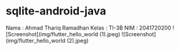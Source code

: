 # sqlite-android-java

Nama : Ahmad Thariq Ramadhan
Kelas : TI-3B
NIM : 2041720200
![Screenshot](img/flutter_hello_world (1).jpeg)
![Screenshot](img/flutter_hello_world (2).jpeg)
